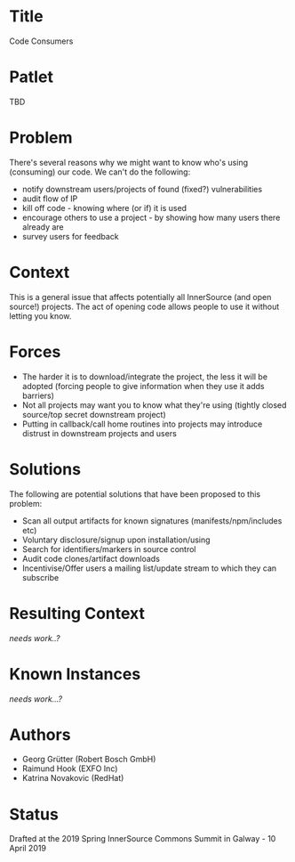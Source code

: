 # Title

Code Consumers

# Patlet

TBD

# Problem

There's several reasons why we might want to know who's using (consuming) our code. We can't do the following:

* notify downstream users/projects of found (fixed?) vulnerabilities
* audit flow of IP
* kill off code - knowing where (or if) it is used
* encourage others to use a project - by showing how many users there already are
* survey users for feedback

# Context

This is a general issue that affects potentially all InnerSource (and open source!) projects.
The act of opening code allows people to use it without letting you know.

# Forces

* The harder it is to download/integrate the project, the less it will be adopted (forcing people to give information when they use it adds barriers)
* Not all projects may want you to know what they're using (tightly closed source/top secret downstream project)
* Putting in callback/call home routines into projects may introduce distrust in downstream projects and users

# Solutions

The following are potential solutions that have been proposed to this problem:

* Scan all output artifacts for known signatures (manifests/npm/includes etc)
* Voluntary disclosure/signup upon installation/using
* Search for identifiers/markers in source control
* Audit code clones/artifact downloads
* Incentivise/Offer users a mailing list/update stream to which they can subscribe

# Resulting Context

_needs work..?_

# Known Instances

_needs work...?_

# Authors

* Georg Grütter (Robert Bosch GmbH)
* Raimund Hook (EXFO Inc)
* Katrina Novakovic (RedHat)

# Status

Drafted at the 2019 Spring InnerSource Commons Summit in Galway - 10 April 2019

